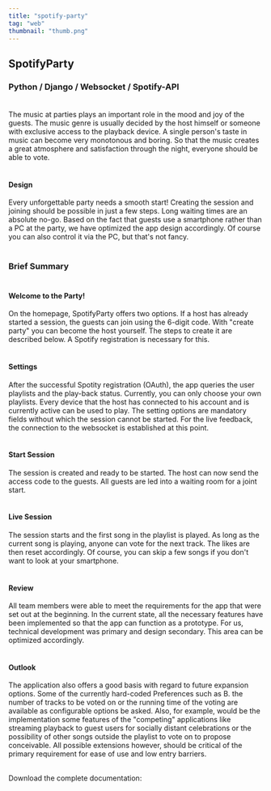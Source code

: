 ```yaml
---
title: "spotify-party"
tag: "web"
thumbnail: "thumb.png"
---
```


## SpotifyParty

### Python / Django / Websocket / Spotify-API <br /> <br />

The music at parties plays an important role in the mood and joy of the guests. The music genre is
usually decided by the host himself or someone with exclusive access to the playback device. A single 
person's taste in music can become very monotonous and boring. So that the music creates a 
great atmosphere and satisfaction through the night, everyone should be able to vote. <br /> <br />


<image-loader height="overview_image_400" image="dev/spotifyparty/title"></image-loader>

#### Design

Every unforgettable party needs a smooth start! Creating the session and joining should be possible in just a few steps. Long waiting times are an absolute no-go.
Based on the fact that guests use a smartphone rather than a PC at the party, we have optimized the app design accordingly.
Of course you can also control it via the PC, but that's not fancy.<br /> <br />


### Brief Summary <br /> <br />

#### Welcome to the Party!  <br />
On the homepage, SpotifyParty offers two options. If a host has already started a session, the guests can join using the 6-digit code.
With "create party" you can become the host yourself. The steps to create it are described below.
A Spotify registration is necessary for this.  <br />  <br />

#### Settings <br />
After the successful Spotity registration (OAuth), the app queries the user playlists and the play-back status. 
Currently, you can only choose your own playlists. Every device that the host has connected to his account and 
is currently active can be used to play. The setting options are mandatory fields without which the session cannot be started.
For the live feedback, the connection to the websocket is established at this point.<br />  <br />


<image-loader height="overview_image_400" image="dev/spotifyparty/first"></image-loader>

#### Start Session <br />
The session is created and ready to be started. The host can now send the access code to the guests. All guests are led into a waiting room for a joint start.
 <br />  <br />

#### Live Session <br />
The session starts and the first song in the playlist is played. As long as the current song is playing, 
anyone can vote for the next track. The likes are then reset accordingly. 
Of course, you can skip a few songs if you don't want to look at your smartphone.
 <br />  <br />

<image-loader height="overview_image_400" image="dev/spotifyparty/second"></image-loader>

#### Review <br />
All team members were able to meet the requirements for the app that were set out at the beginning. 
In the current state, all the necessary features have been implemented so that the app can function as a prototype. 
For us, technical development was primary and design secondary. This area can be optimized accordingly.
 <br />  <br />


 #### Outlook <br />
The application also offers a good basis
with regard to future expansion options.
Some of the currently hard-coded
Preferences such as B. the number of
tracks to be voted on or the running time
of the voting are available as configurable options
be asked.
Also, for example, would be the implementation
some features of the "competing" applications like
streaming playback to guest users for
socially distant celebrations or the possibility of
other songs outside the playlist to vote on
to propose conceivable. All possible extensions
however, should be critical of
the primary requirement for ease of use
and low entry barriers.
 <br />  <br />


 Download the complete documentation:
 <pdf-loader></pdf-loader>